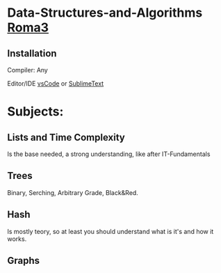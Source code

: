 # Data-Structures-and-Algorithms [Roma3](https://www.uniroma3.it)

## Installation

Compiler: Any

Editor/IDE [vsCode](https://code.visualstudio.com) or [SublimeText](https://www.sublimetext.com/download)

# Subjects:

## Lists and Time Complexity

Is the base needed, a strong understanding, like after IT-Fundamentals

## Trees

Binary, Serching, Arbitrary Grade, Black&Red.

## Hash

Is mostly teory, so at least you should understand what is it's and how it works.

## Graphs
